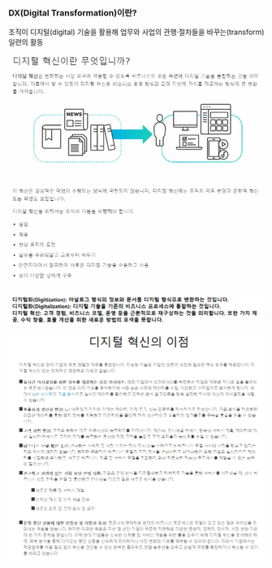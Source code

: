 ### DX(Digital Transformation)이란?

조직이 디지털(digital) 기술을 활용해 업무와 사업의 관행·절차들을 바꾸는(transform) 일련의 활동



![image-20230311221925323](assets/image-20230311221925323.png)

![image-20230311222105901](assets/image-20230311222105901.png)

![image-20230311222503091](assets/image-20230311222503091.png)